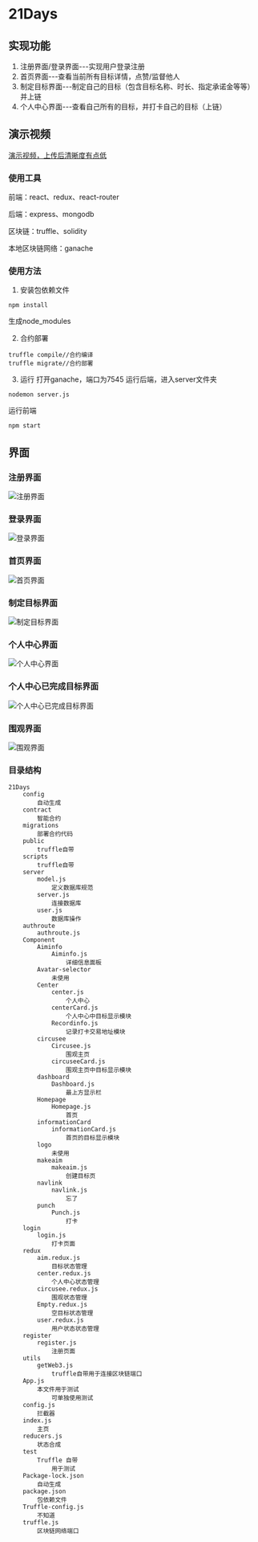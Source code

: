 # 21Days

## 实现功能
1. 注册界面/登录界面---实现用户登录注册
2. 首页界面---查看当前所有目标详情，点赞/监督他人
3. 制定目标界面---制定自己的目标（包含目标名称、时长、指定承诺金等等）并上链
4. 个人中心界面---查看自己所有的目标，并打卡自己的目标（上链）

## 演示视频
[演示视频，上传后清晰度有点低](https://v.youku.com/v_show/id_XMzgwNzA5MzAwOA==.html?spm=a2h3j.8428770.3416059.1)
### 使用工具
前端：react、redux、react-router

后端：express、mongodb

区块链：truffle、solidity

本地区块链网络：ganache

### 使用方法
1. 安装包依赖文件
```
npm install
```
生成node_modules

2. 合约部署
```
truffle compile//合约编译
truffle migrate//合约部署
```
3. 运行
打开ganache，端口为7545
运行后端，进入server文件夹
```
nodemon server.js
```
运行前端
```
npm start
```

## 界面
### 注册界面
![注册界面](https://github.com/KaryDean/21Days/blob/master/image/%E6%B3%A8%E5%86%8C%E7%95%8C%E9%9D%A2.png)
### 登录界面
![登录界面](https://github.com/KaryDean/21Days/blob/master/image/%E7%99%BB%E5%BD%95%E7%95%8C%E9%9D%A2.png)
### 首页界面
![首页界面](https://github.com/KaryDean/21Days/blob/master/image/%E9%A6%96%E9%A1%B5.png)
### 制定目标界面
![制定目标界面](https://github.com/KaryDean/21Days/blob/master/image/%E5%88%B6%E5%AE%9A%E7%9B%AE%E6%A0%87.png)
### 个人中心界面
![个人中心界面](https://github.com/KaryDean/21Days/blob/master/image/%E4%B8%AA%E4%BA%BA%E4%B8%AD%E5%BF%83.png)
### 个人中心已完成目标界面
![个人中心已完成目标界面](https://github.com/KaryDean/21Days/blob/master/image/%E4%B8%AA%E4%BA%BA%E4%B8%AD%E5%BF%83%E5%B7%B2%E5%AE%8C%E6%88%90%E7%9B%AE%E6%A0%87.png)
### 围观界面
![围观界面](https://github.com/KaryDean/21Days/blob/master/image/%E5%9B%B4%E8%A7%82.png)



### 目录结构
```
21Days
	config
		自动生成
	contract
		智能合约
	migrations
		部署合约代码
	public
		truffle自带
	scripts
		truffle自带
	server
		model.js
			定义数据库规范
		server.js
			连接数据库
		user.js
			数据库操作
	authroute
		authroute.js
	Component
		Aiminfo
			Aiminfo.js
				详细信息面板
		Avatar-selector
			未使用
		Center
			center.js
				个人中心
			centerCard.js
				个人中心中目标显示模块
			Recordinfo.js
				记录打卡交易地址模块
		circusee
			Circusee.js
				围观主页
			circuseeCard.js
				围观主页中目标显示模块
		dashboard
			Dashboard.js
				最上方显示栏
		Homepage
			Homepage.js
				首页
		informationCard
			informationCard.js
				首页的目标显示模块
		logo
			未使用
		makeaim
			makeaim.js
				创建目标页
		navlink
			navlink.js
				忘了
		punch
			Punch.js
				打卡
	login
		login.js
			打卡页面
	redux
		aim.redux.js
			目标状态管理
		center.redux.js
			个人中心状态管理
		circusee.redux.js
			围观状态管理
		Empty.redux.js
			空目标状态管理
		user.redux.js
			用户状态状态管理
	register
		register.js
			注册页面
	utils
		getWeb3.js
			truffle自带用于连接区块链端口
	App.js
		本文件用于测试
			可单独使用测试
	config.js
		拦截器
	index.js
		主页
	reducers.js
		状态合成
	test
		Truffle 自带
			用于测试
	Package-lock.json
		自动生成
	package.json
		包依赖文件
	Truffle-config.js
		不知道
	truffle.js
		区块链网络端口
```

